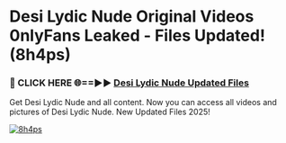 # Desi Lydic Nude Original Videos 0nlyFans Leaked - Files Updated! (8h4ps)

<h3>🔴 CLICK HERE 🌐==►► <a href="https://tinyurl.com/5h6xmrr3" rel="nofollow">Desi Lydic Nude Updated Files</a></h3>

Get Desi Lydic Nude and all content. Now you can access all videos and pictures of Desi Lydic Nude. New Updated Files 2025!

[![8h4ps](https://i.imgur.com/KVD873Z.gif)](https://tinyurl.com/5h6xmrr3)
